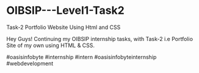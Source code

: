 # OIBSIP---Level1-Task2
Task-2 Portfolio Website Using Html and CSS

Hey Guys!
Continuing my OIBSIP internship tasks, with Task-2
i.e Portfolio Site of my own using HTML & CSS.

#oasisinfobyte #internship #intern #oasisinfobyteinternship #webdevelopment
